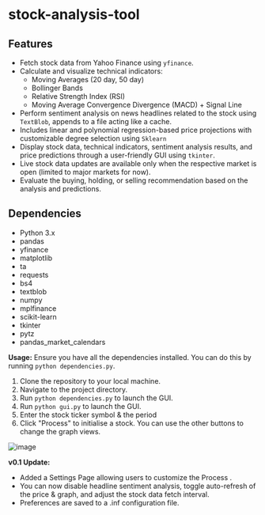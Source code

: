 # stock-analysis-tool
## Features
- Fetch stock data from Yahoo Finance using `yfinance`.
- Calculate and visualize technical indicators:
  - Moving Averages (20 day, 50 day)
  - Bollinger Bands
  - Relative Strength Index (RSI)
  - Moving Average Convergence Divergence (MACD) + Signal Line
- Perform sentiment analysis on news headlines related to the stock using `TextBlob`, appends to a file acting like a cache.
- Includes linear and polynomial regression-based price projections with customizable degree selection using `Sklearn`
- Display stock data, technical indicators, sentiment analysis results, and price predictions through a user-friendly GUI using `tkinter`.
- Live stock data updates are available only when the respective market is open (limited to major markets for now).
- Evaluate the buying, holding, or selling recommendation based on the analysis and predictions.

## Dependencies 
- Python 3.x 
- pandas
- yfinance
- matplotlib
- ta
- requests
- bs4
- textblob
- numpy
- mplfinance
- scikit-learn
- tkinter
- pytz
- pandas_market_calendars

**Usage:** 
Ensure you have all the dependencies installed. You can do this by running `python dependencies.py`.

1. Clone the repository to your local machine.
2. Navigate to the project directory.
3. Run `python dependencies.py` to launch the GUI.
4. Run `python gui.py` to launch the GUI.
5. Enter the stock ticker symbol & the period
6. Click "Process" to initialise a stock. You can use the other buttons to change the graph views.

![image](https://github.com/user-attachments/assets/1f5a5654-68ae-43d0-a91d-ebc10aa7a4d1)

**v0.1 Update:**
- Added a Settings Page allowing users to customize the Process .
- You can now disable headline sentiment analysis, toggle auto-refresh of the price & graph, and adjust the stock data fetch interval.
- Preferences are saved to a .inf configuration file.

